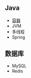 
## Java

 - [容器](https://github.com/logerJava/loger/blob/main/notes/Java%E5%AE%B9%E5%99%A8.md)
 - JVM
 - 多线程
 - Spring

## 数据库

 - MySQL
 - Redis



